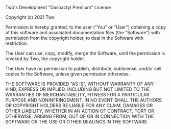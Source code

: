 Two's Development "Dashactyl Premium" License

Copyright (c) 2021 Two

Permission is hereby granted, to the user ("You" or "User") obtaining a copy
of this software and associated documentation files (the "Software") with permission from the copyright holder, to deal in the Software with restriction. 

The User can use, copy, modify, merge the Software, until the permission is revoked by Two, the copyright holder.

The User have no permission to publish, distribute, sublicense, and/or sell copies fo the Software, unless given permission otherwise.

THE SOFTWARE IS PROVIDED "AS IS", WITHOUT WARRANTY OF ANY KIND, EXPRESS OR
IMPLIED, INCLUDING BUT NOT LIMITED TO THE WARRANTIES OF MERCHANTABILITY,
FITNESS FOR A PARTICULAR PURPOSE AND NONINFRINGEMENT. IN NO EVENT SHALL THE
AUTHORS OR COPYRIGHT HOLDERS BE LIABLE FOR ANY CLAIM, DAMAGES OR OTHER
LIABILITY, WHETHER IN AN ACTION OF CONTRACT, TORT OR OTHERWISE, ARISING FROM,
OUT OF OR IN CONNECTION WITH THE SOFTWARE OR THE USE OR OTHER DEALINGS IN THE
SOFTWARE.